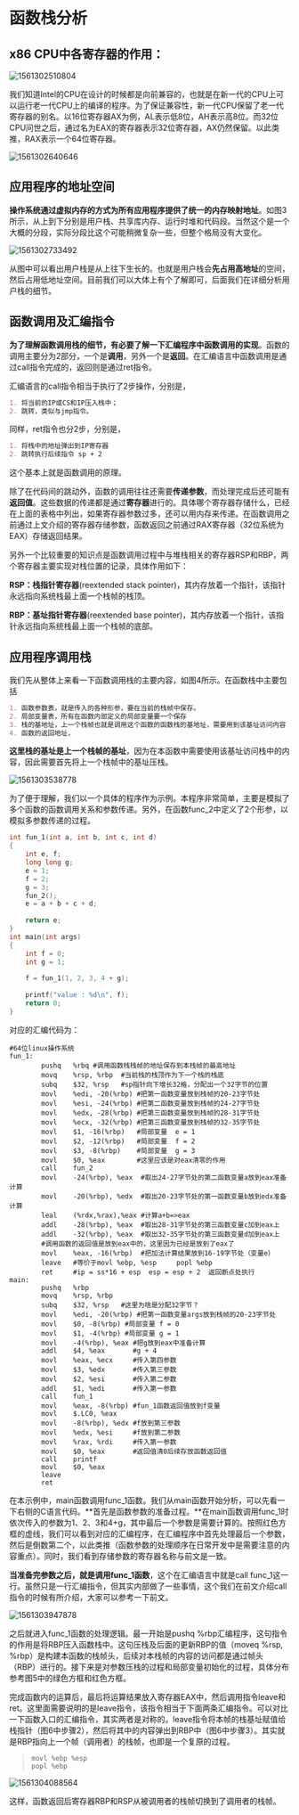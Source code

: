 # 函数栈分析

## x86 CPU中各寄存器的作用：

![1561302510804](D:\A_目标！！！\笔记\操作系统\pic\1561302505(1).png)

我们知道Intel的CPU在设计的时候都是向前兼容的，也就是在新一代的CPU上可以运行老一代CPU上的编译的程序。为了保证兼容性，新一代CPU保留了老一代寄存器的别名。以16位寄存器AX为例，AL表示低8位，AH表示高8位。而32位CPU问世之后，通过名为EAX的寄存器表示32位寄存器，AX仍然保留。以此类推，RAX表示一个64位寄存器。

![1561302640646](D:\A_目标！！！\笔记\操作系统\pic\1561302640646.png)

## 应用程序的地址空间

**操作系统通过虚拟内存的方式为所有应用程序提供了统一的内存映射地址**。如图3所示，从上到下分别是用户栈、共享库内存、运行时堆和代码段。当然这个是一个大概的分段，实际分段比这个可能稍微复杂一些，但整个格局没有大变化。

![1561302733492](D:\A_目标！！！\笔记\操作系统\pic\1561302733492.png)



从图中可以看出用户栈是从上往下生长的。也就是用户栈会**先占用高地址**的空间，然后占用低地址空间。目前我们可以大体上有个了解即可，后面我们在详细分析用户栈的细节。

## 函数调用及汇编指令

**为了理解函数调用栈的细节，有必要了解一下汇编程序中函数调用的实现**。函数的调用主要分为2部分，一个是**调用**，另外一个是**返回**。在汇编语言中函数调用是通过call指令完成的，返回则是通过ret指令。

汇编语言的call指令相当于执行了2步操作，分别是，

```markdown
1. 将当前的IP或CS和IP压入栈中； 
2. 跳转，类似与jmp指令。
```

同样，ret指令也分2步，分别是，

```markdown
1. 将栈中的地址弹出到IP寄存器
2. 跳转执行后续指令 sp + 2
```

这个基本上就是函数调用的原理。

除了在代码间的跳动外，函数的调用往往还需要**传递参数**，而处理完成后还可能有**返回值**。这些数据的传递都是通过**寄存器**进行的。具体哪个寄存器存储什么，已经在上面的表格中列出，如果寄存器参数过多，还可以用内存来传递。在函数调用之前通过上文介绍的寄存器存储参数，函数返回之前通过RAX寄存器（32位系统为EAX）存储返回结果。

另外一个比较重要的知识点是函数调用过程中与堆栈相关的寄存器RSP和RBP，两个寄存器主要实现对栈位置的记录，具体作用如下：

**RSP：栈指针寄存器**(reextended stack pointer)，其内存放着一个指针，该指针永远指向系统栈最上面一个栈帧的栈顶。

**RBP：基址指针寄存器**(reextended base pointer)，其内存放着一个指针，该指针永远指向系统栈最上面一个栈帧的底部。



## 应用程序调用栈

我们先从整体上来看一下函数调用栈的主要内容，如图4所示。在函数栈中主要包括

```markdown
1. 函数参数表，就是传入的各种形参，要在当前的栈帧中保存。
2. 局部变量表，所有在函数内部定义的局部变量要一个保存
3. 栈的基地址，上一个栈帧也就是调用这个函数的函数栈的基地址，需要用到该基址访问内容
4. 函数的返回地址，
```

**这里栈的基址是上一个栈帧的基址**，因为在本函数中需要使用该基址访问栈中的内容，因此需要首先将上一个栈帧中的基址压栈。

![1561303538778](D:\A_目标！！！\笔记\操作系统\pic\1561303538778.png)

为了便于理解，我们以一个具体的程序作为示例。本程序非常简单，主要是模拟了多个函数的函数调用关系和参数传递。另外，在函数func_2中定义了2个形参，以模拟多参数传递的过程。

```c
int fun_1(int a, int b, int c, int d)
{
    int e, f;
    long long g;
    e = 1;
    f = 2;
    g = 3;
    fun_2();
    e = a + b + c + d;
    
    return e;
}
int main(int args)
{
    int f = 0;
    int g = 1;
    
    f = fun_1(1, 2, 3, 4 + g);
    
    printf("value : %d\n", f);
    return 0;
}
```

对应的汇编代码为：

```assembly
#64位linux操作系统
fun_1:
		pushq	%rbq #调用函数栈栈帧的地址保存到本栈帧的最高地址
		movq	%rsp, %rbp  #当前栈的栈顶作为下一个栈的栈底
		subq	$32, %rsp   #sp指针向下增长32格，分配出一个32字节的位置
		movl	%edi, -20(%rbp) #把第一函数变量放到栈帧的20-23字节处
		movl	%esi, -24(%rbp) #把第二函数变量放到栈帧的24-27字节处
		movl	%edx, -28(%rbp) #把第三函数变量放到栈帧的28-31字节处
		movl	%ecx, -32(%rbp) #把第三函数变量放到栈帧的32-35字节处
		movl	$1, -16(%rbp)   #局部变量  e = 1
		movl	$2, -12(%rbp)   #局部变量  f = 2
		movl 	$3, -8(%rbp)    #局部变量  g = 3
		movl	$0, %eax        #这里应该是对eax清零的作用
        call	fun_2
        movl 	-24(%rbp), %eax  #取出24-27字节处的第二函数变量a放到eax准备计算
        movl 	-20(%rbp), %edx  #取出20-23字节处的第一函数变量b放到edx准备计算
        leal	(%rdx,%rax),%eax #计算a+b=>eax
        addl 	-28(%rbp), %eax  #取出28-31字节处的第三函数变量c加到eax上
        addl 	-32(%rbp), %eax  #取出32-35字节处的第三函数变量d加到eax上
        #调用函数的返回值是放到eax中的，这里因为已经是放到了eax了
        movl	%eax, -16(%rbp)  #把加法计算结果放到16-19字节处（变量e）
        leave	#等价于movl %ebp, %esp 	popl %ebp
        ret 	#ip = ss*16 + esp  esp = esp + 2  返回断点处执行
main:
		pushq	%rbp
		movq	%rsp, %rbp
		subq	$32, %rsp   #这里为啥是分配32字节？
		movl	%edi, -20(%rbp) #把第一函数变量args放到栈帧的20-23字节处
		movl	$0, -8(%rbp) #局部变量 f = 0
		movl	$1, -4(%rbp) #局部变量 g = 1
		movl	-4(%rbp), %eax #把g放到eax中准备计算
		addl	$4, %eax       #g + 4
		movl	%eax, %ecx	   #传入第四参数
		movl	$3, %edx	   #传入第三参数
		movl	$2, %esi	   #传入第二参数
		addl	$1, %edi	   #传入第一参数
		call	fun_1
		movl	%eax, -8(%rbp) #fun_1函数返回值放到f变量
		movl	$.LC0, %eax
		movl	-8(%rbp), %edx #f放到第三参数
		movl	%edx, %esi     #f放到第二参数
		movl	%rax, %rdi     #传入第一参数
		movl	$0, %eax	   #返回值清0后续存放函数返回值
		call    printf
		movl	$0, %eax
		leave
		ret      
```

在本示例中，main函数调用func_1函数。我们从main函数开始分析，可以先看一下右侧的C语言代码。**首先是函数参数的准备过程。**在main函数调用func_1时依次传入的参数为1、2、3和4+g，其中最后一个参数是需要计算的。按照红色方框的虚线，我们可以看到对应的汇编程序，在汇编程序中首先处理最后一个参数，然后是倒数第二个，以此类推（函数参数的处理顺序在日常开发中是需要注意的内容重点）。同时，我们看到存储参数的寄存器名称与前文是一致。

**当准备完参数之后，就是调用func_1函数**，这个在汇编语言中就是call func_1这一行。虽然只是一行汇编指令，但其实内部做了一些事情，这个我们在前文介绍call指令的时候有所介绍，大家可以参考一下前文。

![1561303947878](D:\A_目标！！！\笔记\操作系统\pic\1561303947878.png)

之后就进入func_1函数的处理逻辑。最一开始是pushq %rbp汇编程序，这句指令的作用是将RBP压入函数栈中。这句压栈及后面的更新RBP的值（moveq %rsp, %rbp）是构建本函数的栈帧头，后续对本栈帧的内容的访问都是通过帧头（RBP）进行的。接下来是对参数压栈的过程和局部变量初始化的过程，具体分布参考图5中的绿色方框和红色方框。

完成函数内的运算后，最后将运算结果放入寄存器EAX中，然后调用指令leave和ret。这里面需要说明的是leave指令，该指令相当于下面两条汇编指令。可以对比一下函数入口的汇编指令，其实两者是对称的。leave指令将本帧的栈基址赋值给栈指针（图6中步骤2），然后将其中的内容弹出到RBP中（图6中步骤3）。其实就是RBP指向上一个帧（调用者）的栈帧，也即是一个复原的过程。

>```assembly
>movl %ebp %esp
>popl %ebp
>```

![1561304088564](D:\A_目标！！！\笔记\操作系统\pic\1561304088564.png)

这样，函数返回后寄存器RBP和RSP从被调用者的栈帧切换到了调用者的栈帧。